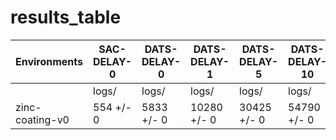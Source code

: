 # results_table
| Environments  |SAC-DELAY-0|DATS-DELAY-0|DATS-DELAY-1|DATS-DELAY-5|DATS-DELAY-10|DATS-DELAY-20|
|---------------|-----------|------------|------------|------------|-------------|-------------|
|               |logs/      |logs/       |logs/       |logs/       |logs/        |logs/        |
|zinc-coating-v0|554 +/- 0  |5833 +/- 0  |10280 +/- 0 |30425 +/- 0 |54790 +/- 0  |99724 +/- 0  |
